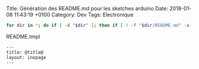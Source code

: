 Title:  Génération des README.md pour les sketches arduino
Date:   2018-01-08 11:43:19 +0100
Category: Dev
Tags: Electronique


```bash
for dir in *; do if [ -d "$dir" ]; then if [ ! -f "$dir/README.md" -a -f "$dir/$dir.ino" ]; then echo $dir;  cat README.tmpl | sed -e "s#@title@#$dir#" > $dir/README.md; fi; fi; done
```

README.tmpl

```
---
title: @title@
layout: inopage
---
```
